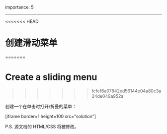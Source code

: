importance: 5

---

<<<<<<< HEAD
# 创建滑动菜单
=======
# Create a sliding menu
>>>>>>> fcfef6a07842ed56144e04a80c3a24de049a952a

创建一个在单击时打开/折叠的菜单：

[iframe border=1 height=100 src="solution"]

P.S. 源文档的 HTML/CSS 将被修改。
